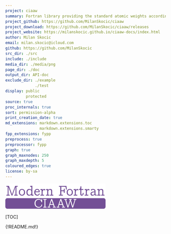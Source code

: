 ```yaml
---
project: ciaaw
summary: Fortran library providing the standard atomic weights according to CIAAW.
project_github: https://github.com/MilanSkocic/ciaaw
project_download: https://github.com/MilanSkocic/ciaaw/releases
project_website: https://milanskocic.github.io/ciaaw-docs/index.html
author: Milan Skocic
email: milan.skocic@icloud.com
github: https://github.com/MilanSkocic
src_dir: ./src
include: ./include
media_dir: ./media/png
page_dir: ./doc
output_dir: API-doc
exclude_dir: ./example
             ./test
display: public
         protected
source: true
proc_internals: true
sort: permission-alpha
print_creation_date: true
md_extensions: markdown.extensions.toc
               markdown.extensions.smarty
fpp_extensions: fypp
preprocess: true
preprocessor: fypp
graph: true
graph_maxnodes: 250
graph_maxdepth: 5
coloured_edges: true
license: by-sa
---
```


![Ciaaw](./media/logo-ciaaw.png)

[TOC]

{!README.md!}
